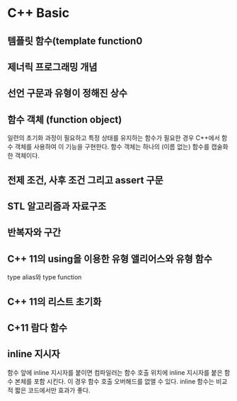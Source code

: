 # C++ Basic

## 템플릿 함수(template function0



## 제너릭 프로그래밍 개념 




## 선언 구문과 유형이 정해진 상수


## 함수 객체 (function object)

일련의 초기화 과정이 필요하고 특정 상태를 유지하는 함수가 필요한 경우 C++에서 함수 객체를 사용하여 이 기능을 구현한다. 함수 객체는 하나의 (이름 없는) 함수를 캡술화한 객체이다. 




## 전제 조건, 사후 조건 그리고 assert 구문 


## STL 알고리즘과 자료구조 


## 반복자와 구간 


## C++ 11의 using을 이용한 유형 앨리어스와 유형 함수 

type alias와 type function


## C++ 11의 리스트 초기화


## C+11 람다 함수 


## inline 지시자

함수 앞에 inline 지시자를 붙이면 컴파일러는 함수 호출 위치에 inline 지시자를 붙은 함수 본체를 포함 시킨다. 이 경우 함수 호출 오버해드를 없앨 수 있다. inline 함수는 비교적 짧은 코드에서만 효과가 좋다. 
